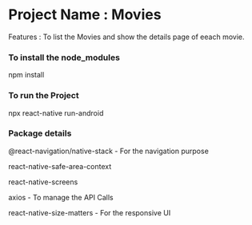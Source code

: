 # Project Name : Movies

Features : To list the Movies and show the details page of eeach movie.

### To install the node_modules

npm install 

### To run the Project

npx react-native run-android

### Package details

@react-navigation/native-stack - For the navigation purpose

react-native-safe-area-context

react-native-screens

axios - To manage the API Calls

react-native-size-matters  - For the responsive UI